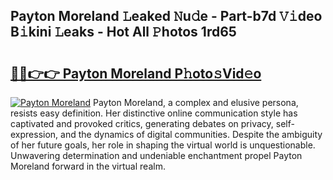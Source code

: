 ## Payton Moreland 𝙻eaked 𝙽u𝚍e - Part-b7d 𝚅𝚒deo B𝚒kini 𝙻eaks - Hot All 𝙿hotos 1rd65

# <h2><a href="http://ld17fp.urlbe.top/?page=Payton+Moreland">🔗🔗👉👉 Payton Moreland P𝚑oto𝚜Vid𝚎o</a></h2>

[![Payton Moreland](https://i.imgur.com/eBuTRDB.gif)](http://ld17fp.urlbe.top/?page=Payton+Moreland)
Payton Moreland, a complex and elusive persona, resists easy definition. Her distinctive online communication style has captivated and provoked critics, generating debates on privacy, self-expression, and the dynamics of digital communities. Despite the ambiguity of her future goals, her role in shaping the virtual world is unquestionable. Unwavering determination and undeniable enchantment propel Payton Moreland forward in the virtual realm.

